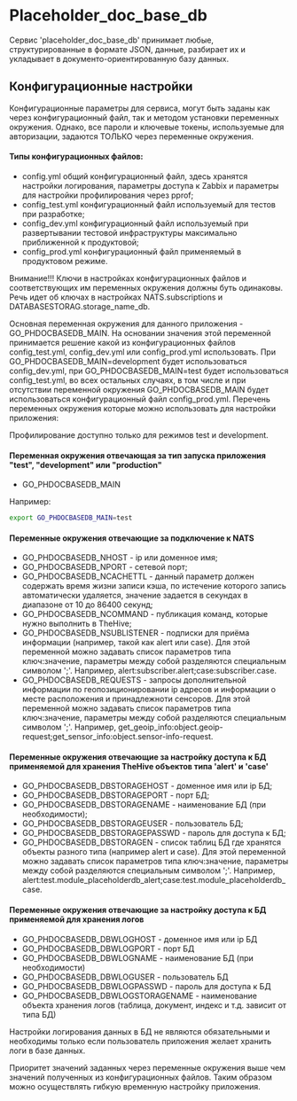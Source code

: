 # Placeholder_doc_base_db

Сервис 'placeholder_doc_base_db' принимает любые, структурированные в формате JSON, данные, разбирает их и укладывает в документо-ориентированную базу данных.

## Конфигурационные настройки

Конфигурационные параметры для сервиса, могут быть заданы как через конфигурационный файл, так и методом установки переменных окружения. Однако, все пароли и ключевые токены, используемые для авторизации, задаются ТОЛЬКО через переменные окружения.

#### Типы конфигурационных файлов:

- config.yml общий конфигурационный файл, здесь хранятся настройки логирования, параметры доступа к Zabbix и параметры для настройки профилирования через pprof;
- config_test.yml конфигурационный файл используемый для тестов при разработке;
- config_dev.yml конфигурационный файл используемый при развертывании тестовой инфраструктуры максимально приближенной к продуктовой;
- config_prod.yml конфигурационный файл применяемый в продуктовом режиме.

Внимание!!!
Ключи в настройках конфигурационных файлов и соответствующих им переменных окружения должны буть одинаковы. Речь идет об ключах в настройках NATS.subscriptions и DATABASESTORAG.storage_name_db.

Основная переменная окружения для данного приложения - GO_PHDOCBASEDB_MAIN. На основании значения этой переменной принимается решение какой из конфигурационных файлов config_test.yml, config_dev.yml или config_prod.yml использовать. При GO_PHDOCBASEDB_MAIN=development будет использоваться config_dev.yml, при GO_PHDOCBASEDB_MAIN=test будет использоваться config_test.yml, во всех остальных случаях, в том числе и при отсутствии переменной окружения GO_PHDOCBASEDB_MAIN будет использоваться конфигурационный файл config_prod.yml. Перечень переменных окружения которые можно использовать для настройки приложения:

Профилирование доступно только для режимов test и development.

#### Переменная окружения отвечающая за тип запуска приложения "test", "development" или "production"

- GO_PHDOCBASEDB_MAIN

Например:

```bash
export GO_PHDOCBASEDB_MAIN=test
```

#### Переменные окружения отвечающие за подключение к NATS

- GO_PHDOCBASEDB_NHOST - ip или доменное имя;
- GO_PHDOCBASEDB_NPORT - сетевой порт;
- GO_PHDOCBASEDB_NCACHETTL - данный параметр должен содержать время жизни записи
  кэша, по истечение которого запись автоматически удаляется, значение задается
  в секундах в диапазоне от 10 до 86400 секунд;
- GO_PHDOCBASEDB_NCOMMAND - публикация команд, которые нужно выполнить в TheHive;
- GO_PHDOCBASEDB_NSUBLISTENER - подписки для приёма информации (например, такой как alert или case). Для этой переменной можно задавать список параметров типа ключ:значение, параметры между собой разделяются специальным символом ';'.
  Например, alert:subscriber.alert;case:subscriber.case.
- GO_PHDOCBASEDB_REQUESTS - запросы дополнительной информации по геопозиционировании ip адресов и информации о месте расположения и принадлежноти сенсоров. Для этой переменной можно задавать список параметров типа ключ:значение, параметры между собой разделяются специальным символом ';'.
  Например, get_geoip_info:object.geoip-request;get_sensor_info:object.sensor-info-request.

#### Переменные окружения отвечающие за настройку доступа к БД применяемой для хранения TheHive объектов типа 'alert' и 'case'

- GO_PHDOCBASEDB_DBSTORAGEHOST - доменное имя или ip БД;
- GO_PHDOCBASEDB_DBSTORAGEPORT - порт БД;
- GO_PHDOCBASEDB_DBSTORAGENAME - наименование БД (при необходимости);
- GO_PHDOCBASEDB_DBSTORAGEUSER - пользователь БД;
- GO_PHDOCBASEDB_DBSTORAGEPASSWD - пароль для доступа к БД;
- GO_PHDOCBASEDB_DBSTORAGEN - список таблиц БД где хранятся объекты разного типа (например alert и case). Для этой переменной можно задавать список параметров типа ключ:значение, параметры между собой разделяются специальным символом ';'.
  Например, alert:test.module_placeholderdb_alert;case:test.module_placeholderdb_case.

#### Переменные окружения отвечающие за настройку доступа к БД применяемой для хранения логов

- GO_PHDOCBASEDB_DBWLOGHOST - доменное имя или ip БД
- GO_PHDOCBASEDB_DBWLOGPORT - порт БД
- GO_PHDOCBASEDB_DBWLOGNAME - наименование БД (при необходимости)
- GO_PHDOCBASEDB_DBWLOGUSER - пользователь БД
- GO_PHDOCBASEDB_DBWLOGPASSWD - пароль для доступа к БД
- GO_PHDOCBASEDB_DBWLOGSTORAGENAME - наименование объекта хранения логов (таблица, документ, индекс и т.д. зависит от типа БД)

Настройки логирования данных в БД не являются обязательными и необходимы только если пользователь приложения желает хранить логи в базе данных.

Приоритет значений заданных через переменные окружения выше чем значений полученных из конфигурационных файлов. Таким образом можно осуществлять гибкую временную настройку приложения.
